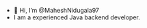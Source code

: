 - 👋 Hi, I’m @MaheshNidugala97
-  I am a experienced Java backend developer.

<!---
MaheshNidugala97/MaheshNidugala97 is a ✨ special ✨ repository because its `README.md` (this file) appears on your GitHub profile.
You can click the Preview link to take a look at your changes.
--->
